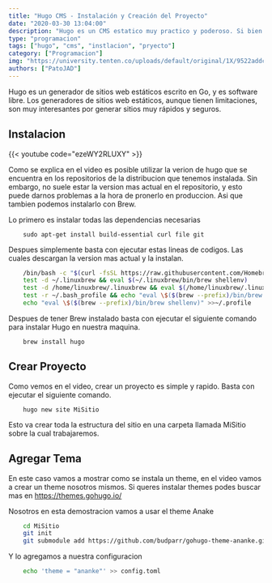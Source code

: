 ```yaml
---
title: "Hugo CMS - Instalación y Creación del Proyecto"
date: "2020-03-30 13:04:00"
description: "Hugo es un CMS estatico muy practico y poderoso. Si bien cuenta con alguna limitacion es altametne recomendable"
type: "programacion"
tags: ["hugo", "cms", "instlacion", "pryecto"]
category: ["Programacion"]
img: "https://university.tenten.co/uploads/default/original/1X/9522addc8fc8819adee955f85d0dbf9f83d66443.png"
authors: ["PatoJAD"]
---
```


Hugo es un generador de sitios web estáticos escrito en Go, y es software libre. Los generadores de sitios web estáticos, aunque tienen limitaciones, son muy interesantes por generar sitios muy rápidos y seguros.

## Instalacion

{{< youtube code="ezeWY2RLUXY" >}}

Como se explica en el video es posible utilizar la verion de hugo que se encuentra en los repositorios de la distribucion que tenemos instalada. Sin embargo, no suele estar la version mas actual en el repositorio, y esto puede darnos problemas a la hora de pronerlo en produccion. Asi que tambien podemos instalarlo con Brew.

Lo primero es instalar todas las dependencias necesarias

```shell
    sudo apt-get install build-essential curl file git
```

Despues simplemente basta con ejecutar estas lineas de codigos. Las cuales descargan la version mas actual y la instalan.

```bash
    /bin/bash -c "$(curl -fsSL https://raw.githubusercontent.com/Homebrew/install/master/install.sh)"
    test -d ~/.linuxbrew && eval $(~/.linuxbrew/bin/brew shellenv)
    test -d /home/linuxbrew/.linuxbrew && eval $(/home/linuxbrew/.linuxbrew/bin/brew shellenv)
    test -r ~/.bash_profile && echo "eval \$($(brew --prefix)/bin/brew shellenv)" >>~/.bash_profile
    echo "eval \$($(brew --prefix)/bin/brew shellenv)" >>~/.profile
```

Despues de tener Brew instalado basta con ejecutar el siguiente comando para instalar Hugo en nuestra maquina.

```shell
    brew install hugo
```

## Crear Proyecto

Como vemos en el video, crear un proyecto es simple y rapido. Basta con ejecutar el siguiente comando.

```shell
    hugo new site MiSitio
```

Esto va crear toda la estructura del sitio en una carpeta llamada MiSitio sobre la cual trabajaremos.

## Agregar Tema

En este caso vamos a mostrar como se instala un theme, en el video vamos a crear un theme nosotros mismos. Si queres instalar themes podes buscar mas en https://themes.gohugo.io/

Nosotros en esta demostracion vamos a usar el theme Anake

```bash
    cd MiSitio
    git init
    git submodule add https://github.com/budparr/gohugo-theme-ananke.git themes/ananke
```

Y lo agregamos a nuestra configuracion

```bash
    echo 'theme = "ananke"' >> config.toml
```
